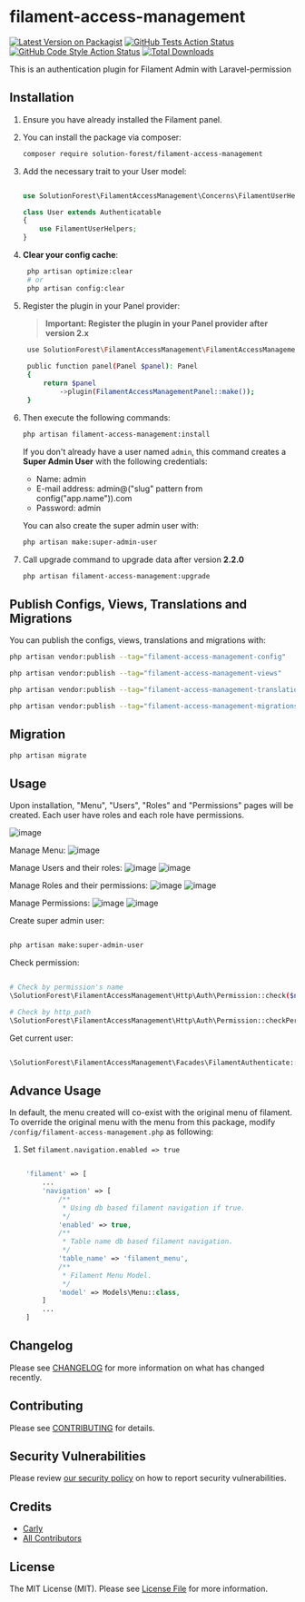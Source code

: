 
# filament-access-management

[![Latest Version on Packagist](https://img.shields.io/packagist/v/solution-forest/filament-access-management.svg?style=flat-square)](https://packagist.org/packages/solution-forest/filament-access-management)
[![GitHub Tests Action Status](https://img.shields.io/github/workflow/status/solution-forest/filament-access-management/run-tests?label=tests)](https://github.com/solution-forest/filament-access-management/actions?query=workflow%3Arun-tests+branch%3Amain)
[![GitHub Code Style Action Status](https://img.shields.io/github/workflow/status/solution-forest/filament-access-management/Check%20&%20fix%20styling?label=code%20style)](https://github.com/solution-forest/filament-access-management/actions?query=workflow%3A"Check+%26+fix+styling"+branch%3Amain)
[![Total Downloads](https://img.shields.io/packagist/dt/solution-forest/filament-access-management.svg?style=flat-square)](https://packagist.org/packages/solution-forest/filament-access-management)


This is an authentication plugin for Filament Admin with Laravel-permission

## Installation

1. Ensure you have already installed the Filament panel.
2. You can install the package via composer:
    ```bash
    composer require solution-forest/filament-access-management
    ```
    
3. Add the necessary trait to your User model:

    ```php

    use SolutionForest\FilamentAccessManagement\Concerns\FilamentUserHelpers;

    class User extends Authenticatable
    {
        use FilamentUserHelpers;
    }
    ```
    
4. **Clear your config cache**:
   ```bash
    php artisan optimize:clear
    # or
    php artisan config:clear
   ```

5. Register the plugin in your Panel provider:
   > **Important:  Register the plugin in your Panel provider after version 2.x**
   ``` bash
    use SolutionForest\FilamentAccessManagement\FilamentAccessManagementPanel;
 
    public function panel(Panel $panel): Panel
    {
        return $panel
            ->plugin(FilamentAccessManagementPanel::make());
    }
   ```

6. Then execute the following commands:
   ```bash
   php artisan filament-access-management:install
   ```
   If you don't already have a user named `admin`, this command creates a **Super Admin User** with the following credentials:

    - Name: admin
    - E-mail address: admin@("slug" pattern from config("app.name")).com
    - Password: admin

    You can also create the super admin user with:

    ```bash
    php artisan make:super-admin-user
    ```

6. Call upgrade command to upgrade data after version **2.2.0**
    ```bash
    php artisan filament-access-management:upgrade
    ```


## Publish Configs, Views, Translations and Migrations

You can publish the configs, views, translations and migrations with:

```bash
php artisan vendor:publish --tag="filament-access-management-config"

php artisan vendor:publish --tag="filament-access-management-views"

php artisan vendor:publish --tag="filament-access-management-translations"

php artisan vendor:publish --tag="filament-access-management-migrations"
```

## Migration

```bash
php artisan migrate
```

## Usage

Upon installation, "Menu", "Users", "Roles" and "Permissions" pages will be created. Each user have roles and each role have permissions.

![image](https://user-images.githubusercontent.com/73818060/232434966-91ab94fe-620a-4894-8632-dbe5e535e5ae.png)

Manage Menu:
![image](https://user-images.githubusercontent.com/73818060/232438118-0b4089e7-4ff0-40b8-93b1-c6d4c089ef14.png)

Manage Users and their roles:
![image](https://user-images.githubusercontent.com/73818060/232437828-73039db1-8976-4a23-a14d-2943d9495a47.png)
![image](https://user-images.githubusercontent.com/73818060/232437890-2db887e1-dcbb-4d96-b072-365720be66d7.png)

Manage Roles and their permissions:
![image](https://user-images.githubusercontent.com/73818060/232438496-002b56d6-db98-4672-82cc-efcfc06fba9e.png)
![image](https://user-images.githubusercontent.com/73818060/232438548-29b655bc-d683-4924-90b7-6ba25991d7ff.png)

Manage Permissions:
![image](https://user-images.githubusercontent.com/73818060/232438632-e5d9a5e5-7ef5-4ca5-a330-37948acd9748.png)
![image](https://user-images.githubusercontent.com/73818060/232438719-fc2bca0b-7233-4aae-bf87-9c1d8524e42d.png)



Create super admin user:

```bash

php artisan make:super-admin-user

```

Check permission:
```bash

# Check by permission's name
\SolutionForest\FilamentAccessManagement\Http\Auth\Permission::check($name)

# Check by http_path
\SolutionForest\FilamentAccessManagement\Http\Auth\Permission::checkPermission($path)

```

Get current user:
``` bash

\SolutionForest\FilamentAccessManagement\Facades\FilamentAuthenticate::user();

```

## Advance Usage

In default, the menu created will co-exist with the original menu of filament. To override the original menu with the menu from this package, modify `/config/filament-access-management.php` as following:

1. Set ```filament.navigation.enabled => true```

``` php

    'filament' => [
        ...
        'navigation' => [
            /**
             * Using db based filament navigation if true.
             */
            'enabled' => true,
            /**
             * Table name db based filament navigation.
             */
            'table_name' => 'filament_menu',
            /**
             * Filament Menu Model.
             */
            'model' => Models\Menu::class,
        ]
        ...
    ]

```

## Changelog

Please see [CHANGELOG](CHANGELOG.md) for more information on what has changed recently.

## Contributing

Please see [CONTRIBUTING](.github/CONTRIBUTING.md) for details.

## Security Vulnerabilities

Please review [our security policy](../../security/policy) on how to report security vulnerabilities.

## Credits

- [Carly](https://github.com/n/a)
- [All Contributors](../../contributors)

## License

The MIT License (MIT). Please see [License File](LICENSE.md) for more information.
